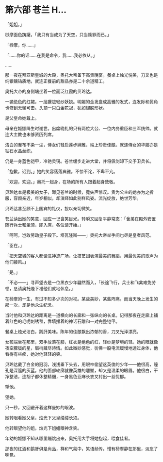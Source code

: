# 第六部 苍兰 H…

「姐姐。」

桫摩面色踌躇，「我只有当成为了天空，只当赎罪而已。」

「桫摩，你……」

「……你的话……在我是命令，我……我必依从。」

……

那一夜在拜亚斯皇城的大殿，奥托大帝备下高贵晚宴。餐桌上烛光悦美，刀叉也是纯银镶钻质地，就连正餐前的甜品亦是二十余道精工。

奥托大帝的身侧端坐着一位面泛红霞的贝玲达。

一袭绝色的红裙，一层朦胧轻纱妖娆。明媚的金发盘成高雅的发式，连发际和鬓角也修到无懈可击。头顶一只白金花冠，犹如翅膀形状。

是父皇命她戴上。

母亲在姬娜降生时谢世。出席晚礼的只有两位大公、一位内务重臣和三军统帅。就连大主教也未够资历列席。

洁白的餐布不染一尘，侍女们轻启莲步娴雅，端上珍贵佳酿。就连侍女的华服亦是钻石水晶丝织。

仍是一身蓝色铠甲，冷艳灵锐。苍兰缓步走进大堂，并将佩剑卸下交予卫兵长。

「抱歉，迟到。」她的笑容落落典雅。不惊不诧，不卑不亢。

「欢迎，欢迎。」奥托一起身，在场的所有人跟着起身致敬。

贝玲达本是极美的女子，曝见苍兰的时候，竟失声惊叹。贵为公主的她亦为之折服，容颜亲近，年岁相似，却演绎如此别样风姿。流光绽放，绝世芳华。

贝玲达甚至顾不上国宾的礼仪，投以亲切微笑。

苍兰读出她的笑意，回应一记含笑目光。转瞬又回复平静常态：「舍弟在殿外安置随行兵士和坐骑，即入席，各位请开始。」

「呵呵，岂敢劳动皇子殿下。塔瓦隆斯——」奥托大帝举手间也尽是皇者风范。

「臣在。」

「把天空城的客人都请进神迹广场，让技艺团表演最美的舞蹈，用最优美的歌声为他们接风。」

「是。」

「不必——」寻声望去是一位黑衣少年翩然而入，「长途飞行，兵士和飞禽难免劳顿，恳请奥托陛下准他们就地休息。」

在桫摩的一生，有过不知多少次的对视。某些美妙，某些阵痛。而当天晚上发生的那一次，却是他永生纪念。

当时他和贝玲达的距离是一道横向的长廊和一张纵向的长桌。记得那夜在走廊上铺着红色的毛呢刺绣毯，靠墙摆着的神话石雕和一对完整铠甲。

餐桌上烛光洁白，鹅肝美味。陈年的佳酿飘出浓郁的香，刀叉光泽漂亮。

女孩端坐在那里，双手放落在膝，红衣是绝色的红，轻纱是梦境的轻。她的眼就像夜空朦胧的星，眉梢藏尽诗情。如此微妙感觉，彷佛一股电流缓慢地透过身体，他看得有些痴，她对他轻轻的笑。

贝玲达戴了白金的冠羽，浅浅垂下头去，用眼神偷望这英俊的少年——他很高，瞳孔是深邃的灰蓝。他的面部轮廓就像英雄的雕塑，却又是温柔的眼眉。他很白，干净整洁，连胡子都休整精细，一身黑色亚麻长衣又衬出一丝忧郁。

望他。

望她。

只一秒，又回避开着这样曼妙的眼波。

她转眼看她父皇，烛光下父皇缕缕长须。

他转眼望他的姐，烛光下姐姐眼神含笑。

年幼的姬娜不知从哪里蹦跳出来，奥托用大手将她抱起，喂食佳肴。

那夜的红酒和鹅肝俱是尚品，祥和气氛中，笑语频传。惟有桫摩静在那里，淡忘了味觉。

